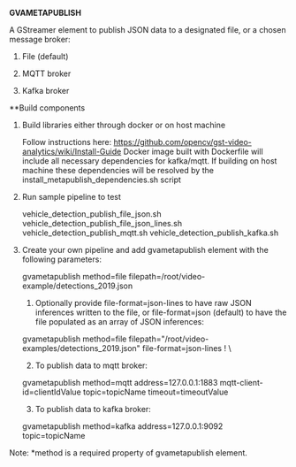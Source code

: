 **GVAMETAPUBLISH**

A GStreamer element to publish JSON data to a designated file, or a chosen message broker:

  1. File (default)

  2. MQTT broker

  3. Kafka broker

**Build components

1. Build libraries either through docker or on host machine

    Follow instructions here:
    https://github.com/opencv/gst-video-analytics/wiki/Install-Guide
    Docker image built with Dockerfile will include all necessary dependencies for kafka/mqtt.
    If building on host machine these dependencies will be resolved by the install_metapublish_dependencies.sh script

2. Run sample pipeline to test

    vehicle_detection_publish_file_json.sh
    vehicle_detection_publish_file_json_lines.sh
    vehicle_detection_publish_mqtt.sh
    vehicle_detection_publish_kafka.sh

3. Create your own pipeline and add gvametapublish element with the following parameters: 

    gvametapublish method=file filepath=/root/video-example/detections_2019.json
    1. Optionally provide file-format=json-lines to have raw JSON inferences written to the file, or file-format=json (default) to have the file populated as an array of JSON inferences:

    gvametapublish method=file filepath="/root/video-examples/detections_2019.json" file-format=json-lines ! \

    2. To publish data to mqtt broker: 

    gvametapublish method=mqtt address=127.0.0.1:1883 mqtt-client-id=clientIdValue topic=topicName timeout=timeoutValue

    3. To publish data to kafka broker:

    gvametapublish method=kafka address=127.0.0.1:9092 topic=topicName 

Note: *method is a required property of gvametapublish element.
